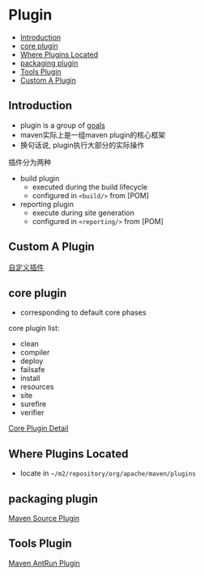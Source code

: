 # Plugin

- [Introduction](#introduction)
- [core plugin](#core-plugin)
- [Where Plugins Located](#where-plugins-located)
- [packaging plugin](#packaging-plugin)
- [Tools Plugin](#tools-plugin)
- [Custom A Plugin](#custom-a-plugin)

## Introduction

- plugin is a group of [goals](maven-terms.md#mojogoal)
- maven实际上是一组maven plugin的核心框架
- 换句话说, plugin执行大部分的实际操作

插件分为两种

- build plugin
  - executed during the build lifecycle
  - configured in `<build/>` from [POM]
- reporting plugin
  - execute during site generation
  - configured in `<reporting/>` from [POM]

## Custom A Plugin

[自定义插件](maven-custom-plugin.md)

## core plugin

- corresponding to default core phases

core plugin list:

- clean
- compiler
- deploy
- failsafe
- install
- resources
- site
- surefire
- verifier

[Core Plugin Detail](maven-core-plugin.md)

## Where Plugins Located

- locate in `~/m2/repository/org/apache/maven/plugins`

## packaging plugin

[Maven Source Plugin](maven-source-plugin.md)

## Tools Plugin

[Maven AntRun Plugin](maven-antrun-plugin.md)
